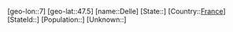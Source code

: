 ﻿---
location: [47.5,7]
type: City
tags:
- geo/City


SpocWebEntityId: 29741
isDeleted: false
confidential: public

---
[geo-lon::7]
[geo-lat::47.5]
[name::Delle]
[State::]
[Country::[France](geo/Continent/Europe/France.md)]
[StateId::]
[Population::]
[Unknown::]

